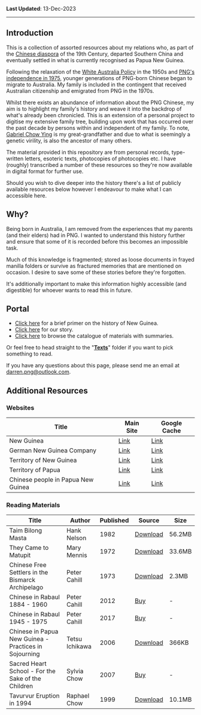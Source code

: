 **Last Updated**: 13-Dec-2023

---

## Introduction

This is a collection of assorted resources about my relations who, as part of the [Chinese diaspora](https://www.unesco.org/en/articles/overseas-chinese-long-history-0) of the 19th Century, departed Southern China and eventually settled in what is currently recognised as Papua New Guinea. 

Following the relaxation of the [White Australia Policy](https://www.nma.gov.au/defining-moments/resources/white-australia-policy#:~:text=On%2023%20December%201901%20the,non%2DBritish%20migration%20to%20Australia.) in the 1950s and [PNG's independence in 1975](https://www.naa.gov.au/help-your-research/fact-sheets/independence-papua-new-guinea), younger generations of PNG-born Chinese began to migrate to Australia. My family is included in the contingent that received Australian citizenship and emigrated from PNG in the 1970s.

Whilst there exists an abundance of information about the PNG Chinese, my aim is to highlight my family's history and weave it into the backdrop of what's already been chronicled. This is an extension of a personal project to digitise my extensive family tree, building upon work that has occurred over the past decade by persons within and independent of my family. To note, [Gabriel Chow Ying](https://github.com/darrenpng/png-resources/blob/main/texts/Correspondence%20to%20Pacific%20Administration.md) is my great-grandfather and due to what is seemingly a genetic virility, is also the ancestor of many others.

The material provided in this repository are from personal records, type-written letters, esoteric texts, photocopies of photocopies etc. I have (roughly) transcribed a number of these resources so they're now available in digital format for further use. 

Should you wish to dive deeper into the history there's a list of publicly available resources below however I endeavour to make what I can accessible here.


## Why?

Being born in Australia, I am removed from the experiences that my parents (and their elders) had in PNG. I wanted to understand this history further and ensure that some of it is recorded before this becomes an impossible task.

Much of this knowledge is fragmented; stored as loose documents in frayed manilla folders or survive as fractured memories that are mentioned on occasion. I desire to save some of these stories before they're forgotten. 

It's additionally important to make this information highly accessible (and digestible) for whoever wants to read this in future.

## Portal

- [Click here](https://github.com/darrenpng/png-resources/blob/main/history.md) for a brief primer on the history of New Guinea.
- [Click here](https://github.com/darrenpng/png-resources/blob/main/our%20story.md) for our story.
- [Click here](https://github.com/darrenpng/png-resources/blob/main/catalogue.md) to browse the catalogue of materials with summaries.

Or feel free to head straight to the "**[Texts](https://github.com/darrenpng/png-resources/tree/main/texts)**" folder if you want to pick something to read. 

If you have any questions about this page, please send me an email at darren.png@outlook.com.

## Additional Resources

### Websites

| Title                              | Main Site                                                       | Google Cache                                                                                                                                |
| ---------------------------------- | --------------------------------------------------------------- | ------------------------------------------------------------------------------------------------------------------------------------------- |
| New Guinea                         | [Link](https://www.britannica.com/place/New-Guinea)             | [Link](https://webcache.googleusercontent.com/search?q=cache:https://www.britannica.com/place/New-Guinea&sca_esv=589705956&strip=1&vwsrc=0) |
| German New Guinea Company          | [Link](https://en.wikipedia.org/wiki/German_New_Guinea_Company) | [Link](https://webcache.googleusercontent.com/search?q=cache:https://en.wikipedia.org/wiki/German_New_Guinea_Company)                       |
| Territory of New Guinea            | [Link](https://en.wikipedia.org/wiki/Territory_of_New_Guinea)   | [Link](https://webcache.googleusercontent.com/search?q=cache:https://en.wikipedia.org/wiki/Territory_of_New_Guinea)                         |
| Territory of Papua                 | [Link](https://en.wikipedia.org/wiki/Territory_of_Papua)        | [Link](https://webcache.googleusercontent.com/search?q=cache:https://en.wikipedia.org/wiki/Territory_of_Papua)                              |
| Chinese people in Papua New Guinea | [Link](https://en.wikipedia.org/wiki/Chinese_people_in_Papua_New_Guinea)                                                        | [Link](https://webcache.googleusercontent.com/search?q=cache:https://en.wikipedia.org/wiki/Chinese_people_in_Papua_New_Guinea)              |

### Reading Materials

| Title                                                 | Author         | Published | Source                                                                                         | Size   |
| ----------------------------------------------------- | -------------- | --------- | ---------------------------------------------------------------------------------------------- | ------ |
| Taim Bilong Masta                                     | Hank Nelson    | 1982      | [Download](https://1drv.ms/b/s!AvQ55TzuN2kjuz3pc7WTR0xnUOxw)                                   | 56.2MB |
| They Came to Matupit                                  | Mary Mennis    | 1972      | [Download](https://1drv.ms/b/s!AvQ55TzuN2kjoTWFGeVpltHBgOi7)                                   | 33.6MB |
| Chinese Free Settlers in the Bismarck Archipelago     | Peter Cahill   | 1973      | [Download](https://1drv.ms/b/s!AvQ55TzuN2kjoTSCVGvB0EPfTNwU)                                   | 2.3MB  |
| Chinese in Rabaul 1884 - 1960                         | Peter Cahill   | 2012      | [Buy](https://www.copyright.net.au/1/home/needed-but-not-wanted-chinese-in-rabaul)             | -      |
| Chinese in Rabaul 1945 - 1975                         | Peter Cahill   | 2017      | [Buy](https://www.copyright.net.au/1/home/same-same-but-different-chinese-in-rabaul-1945-1975) | -      |
| Chinese in Papua New Guinea - Practices in Sojourning | Tetsu Ichikawa | 2006      | [Download](https://1drv.ms/b/s!AvQ55TzuN2kjuxTBMboUSO5A3tt-?e=RKrZMu)                          | 366KB  |
| Sacred Heart School - For the Sake of the Children    | Sylvia Chow    | 2007      | [Buy](https://catalogue.nla.gov.au/catalog/3993323)                                            | -      |
| Tavurvur Eruption in 1994                             | Raphael Chow   | 1999      | [Download](https://1drv.ms/b/s!AvQ55TzuN2kjuz4RHPj5yQ8Dsl0Q?e=OGZqIF)                          | 10.1MB       |
